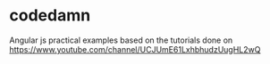 # codedamn
Angular js practical examples
based on the tutorials done on https://www.youtube.com/channel/UCJUmE61LxhbhudzUugHL2wQ
